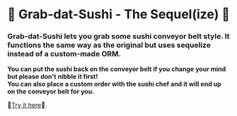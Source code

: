 # :bento: Grab-dat-Sushi - The Sequel(ize) :bento:

### Grab-dat-Sushi lets you grab some sushi conveyor belt style.  It functions the same way as the original but uses sequelize instead of a custom-made ORM.

**You can put the sushi back on the conveyor belt if you change your mind but please don't nibble it first!**  
**You can also place a custom order with the sushi chef and it will end up on the conveyor belt for you.**


:sushi:[Try it here](https://mighty-shelf-66334.herokuapp.com/):sushi:.

